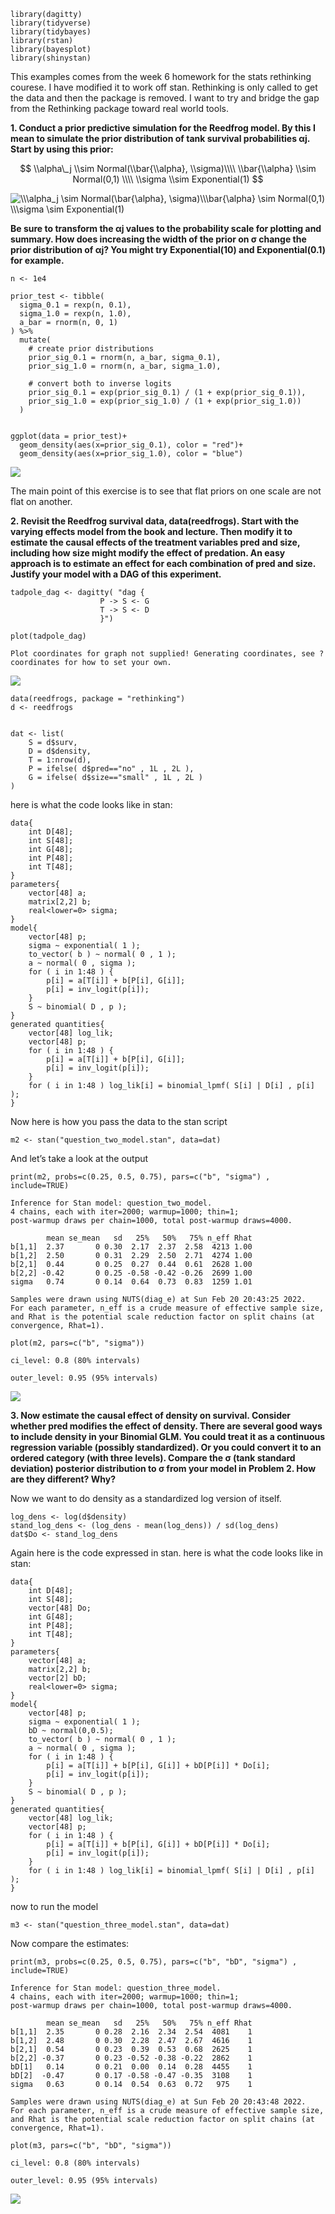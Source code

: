     library(dagitty)
    library(tidyverse)
    library(tidybayes)
    library(rstan)
    library(bayesplot)
    library(shinystan)

This examples comes from the week 6 homework for the stats rethinking
courese. I have modified it to work off stan. Rethinking is only called
to get the data and then the package is removed. I want to try and
bridge the gap from the Rethinking package toward real world tools.

**1. Conduct a prior predictive simulation for the Reedfrog model. By
this I mean to simulate the prior distribution of tank survival
probabilities αj. Start by using this prior:**

$$
\\alpha\_j \\sim Normal(\\bar{\\alpha}, \\sigma)\\\\
\\bar{\\alpha} \\sim Normal(0,1) \\\\
\\sigma \\sim Exponential(1)
$$

<img src="https://latex.codecogs.com/png.image?\dpi{110}&space;\\\alpha_j&space;\sim&space;Normal(\bar{\alpha},&space;\sigma)\\\bar{\alpha}&space;\sim&space;Normal(0,1)&space;\\\sigma&space;\sim&space;Exponential(1)" title="\\\alpha_j \sim Normal(\bar{\alpha}, \sigma)\\\bar{\alpha} \sim Normal(0,1) \\\sigma \sim Exponential(1)" />

**Be sure to transform the αj values to the probability scale for
plotting and summary. How does increasing the width of the prior on σ
change the prior distribution of αj? You might try Exponential(10) and
Exponential(0.1) for example.**

    n <- 1e4

    prior_test <- tibble(
      sigma_0.1 = rexp(n, 0.1),
      sigma_1.0 = rexp(n, 1.0),
      a_bar = rnorm(n, 0, 1)
    ) %>%
      mutate(
        # create prior distributions
        prior_sig_0.1 = rnorm(n, a_bar, sigma_0.1),
        prior_sig_1.0 = rnorm(n, a_bar, sigma_1.0),
        
        # convert both to inverse logits
        prior_sig_0.1 = exp(prior_sig_0.1) / (1 + exp(prior_sig_0.1)),
        prior_sig_1.0 = exp(prior_sig_1.0) / (1 + exp(prior_sig_1.0))
      )


    ggplot(data = prior_test)+ 
      geom_density(aes(x=prior_sig_0.1), color = "red")+
      geom_density(aes(x=prior_sig_1.0), color = "blue")

<img src="multilevel_tadpoles_files/figure-markdown_strict/unnamed-chunk-2-1.png" style="display:block; margin:auto;" />

The main point of this exercise is to see that flat priors on one scale
are not flat on another.

**2. Revisit the Reedfrog survival data, data(reedfrogs). Start with the
varying effects model from the book and lecture. Then modify it to
estimate the causal effects of the treatment variables pred and size,
including how size might modify the effect of predation. An easy
approach is to estimate an effect for each combination of pred and size.
Justify your model with a DAG of this experiment.**

    tadpole_dag <- dagitty( "dag {
                        P -> S <- G
                        T -> S <- D
                        }")

    plot(tadpole_dag)

    Plot coordinates for graph not supplied! Generating coordinates, see ?coordinates for how to set your own.

<img src="multilevel_tadpoles_files/figure-markdown_strict/unnamed-chunk-3-1.png" style="display:block; margin:auto;" />

    data(reedfrogs, package = "rethinking")
    d <- reedfrogs


    dat <- list(
        S = d$surv,
        D = d$density,
        T = 1:nrow(d),
        P = ifelse( d$pred=="no" , 1L , 2L ),
        G = ifelse( d$size=="small" , 1L , 2L )
    )

here is what the code looks like in stan:

    data{
        int D[48];
        int S[48];
        int G[48];
        int P[48];
        int T[48];
    }
    parameters{
        vector[48] a;
        matrix[2,2] b;
        real<lower=0> sigma;
    }
    model{
        vector[48] p;
        sigma ~ exponential( 1 );
        to_vector( b ) ~ normal( 0 , 1 );
        a ~ normal( 0 , sigma );
        for ( i in 1:48 ) {
            p[i] = a[T[i]] + b[P[i], G[i]];
            p[i] = inv_logit(p[i]);
        }
        S ~ binomial( D , p );
    }
    generated quantities{
        vector[48] log_lik;
        vector[48] p;
        for ( i in 1:48 ) {
            p[i] = a[T[i]] + b[P[i], G[i]];
            p[i] = inv_logit(p[i]);
        }
        for ( i in 1:48 ) log_lik[i] = binomial_lpmf( S[i] | D[i] , p[i] );
    }

Now here is how you pass the data to the stan script

    m2 <- stan("question_two_model.stan", data=dat)

And let’s take a look at the output

    print(m2, probs=c(0.25, 0.5, 0.75), pars=c("b", "sigma") , include=TRUE)

    Inference for Stan model: question_two_model.
    4 chains, each with iter=2000; warmup=1000; thin=1; 
    post-warmup draws per chain=1000, total post-warmup draws=4000.

            mean se_mean   sd   25%   50%   75% n_eff Rhat
    b[1,1]  2.37       0 0.30  2.17  2.37  2.58  4213 1.00
    b[1,2]  2.50       0 0.31  2.29  2.50  2.71  4274 1.00
    b[2,1]  0.44       0 0.25  0.27  0.44  0.61  2628 1.00
    b[2,2] -0.42       0 0.25 -0.58 -0.42 -0.26  2699 1.00
    sigma   0.74       0 0.14  0.64  0.73  0.83  1259 1.01

    Samples were drawn using NUTS(diag_e) at Sun Feb 20 20:43:25 2022.
    For each parameter, n_eff is a crude measure of effective sample size,
    and Rhat is the potential scale reduction factor on split chains (at 
    convergence, Rhat=1).

    plot(m2, pars=c("b", "sigma"))

    ci_level: 0.8 (80% intervals)

    outer_level: 0.95 (95% intervals)

<img src="multilevel_tadpoles_files/figure-markdown_strict/unnamed-chunk-7-1.png" style="display:block; margin:auto;" />

**3. Now estimate the causal effect of density on survival. Consider
whether pred modifies the effect of density. There are several good ways
to include density in your Binomial GLM. You could treat it as a
continuous regression variable (possibly standardized). Or you could
convert it to an ordered category (with three levels). Compare the σ
(tank standard deviation) posterior distribution to σ from your model in
Problem 2. How are they different? Why?**

Now we want to do density as a standardized log version of itself.

    log_dens <- log(d$density)
    stand_log_dens <- (log_dens - mean(log_dens)) / sd(log_dens)
    dat$Do <- stand_log_dens

Again here is the code expressed in stan. here is what the code looks
like in stan:

    data{
        int D[48];
        int S[48];
        vector[48] Do;
        int G[48];
        int P[48];
        int T[48];
    }
    parameters{
        vector[48] a;
        matrix[2,2] b;
        vector[2] bD;
        real<lower=0> sigma;
    }
    model{
        vector[48] p;
        sigma ~ exponential( 1 );
        bD ~ normal(0,0.5);
        to_vector( b ) ~ normal( 0 , 1 );
        a ~ normal( 0 , sigma );
        for ( i in 1:48 ) {
            p[i] = a[T[i]] + b[P[i], G[i]] + bD[P[i]] * Do[i];
            p[i] = inv_logit(p[i]);
        }
        S ~ binomial( D , p );
    }
    generated quantities{
        vector[48] log_lik;
        vector[48] p;
        for ( i in 1:48 ) {
            p[i] = a[T[i]] + b[P[i], G[i]] + bD[P[i]] * Do[i];
            p[i] = inv_logit(p[i]);
        }
        for ( i in 1:48 ) log_lik[i] = binomial_lpmf( S[i] | D[i] , p[i] );
    }

now to run the model

    m3 <- stan("question_three_model.stan", data=dat)

Now compare the estimates:

    print(m3, probs=c(0.25, 0.5, 0.75), pars=c("b", "bD", "sigma") , include=TRUE)

    Inference for Stan model: question_three_model.
    4 chains, each with iter=2000; warmup=1000; thin=1; 
    post-warmup draws per chain=1000, total post-warmup draws=4000.

            mean se_mean   sd   25%   50%   75% n_eff Rhat
    b[1,1]  2.35       0 0.28  2.16  2.34  2.54  4081    1
    b[1,2]  2.48       0 0.30  2.28  2.47  2.67  4616    1
    b[2,1]  0.54       0 0.23  0.39  0.53  0.68  2625    1
    b[2,2] -0.37       0 0.23 -0.52 -0.38 -0.22  2862    1
    bD[1]   0.14       0 0.21  0.00  0.14  0.28  4455    1
    bD[2]  -0.47       0 0.17 -0.58 -0.47 -0.35  3108    1
    sigma   0.63       0 0.14  0.54  0.63  0.72   975    1

    Samples were drawn using NUTS(diag_e) at Sun Feb 20 20:43:48 2022.
    For each parameter, n_eff is a crude measure of effective sample size,
    and Rhat is the potential scale reduction factor on split chains (at 
    convergence, Rhat=1).

    plot(m3, pars=c("b", "bD", "sigma"))

    ci_level: 0.8 (80% intervals)

    outer_level: 0.95 (95% intervals)

<img src="multilevel_tadpoles_files/figure-markdown_strict/unnamed-chunk-11-1.png" style="display:block; margin:auto;" />
